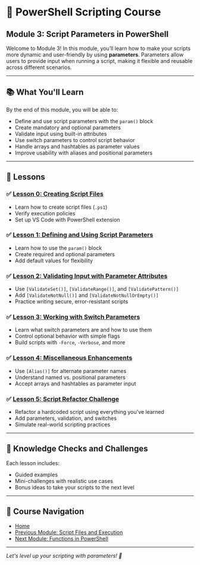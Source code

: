 # 🧩 PowerShell Scripting Course  
## Module 3: Script Parameters in PowerShell

Welcome to Module 3! In this module, you’ll learn how to make your scripts more dynamic and user-friendly by using **parameters**. Parameters allow users to provide input when running a script, making it flexible and reusable across different scenarios.

---

## 📚 What You'll Learn

By the end of this module, you will be able to:

- Define and use script parameters with the `param()` block
- Create mandatory and optional parameters
- Validate input using built-in attributes
- Use switch parameters to control script behavior
- Handle arrays and hashtables as parameter values
- Improve usability with aliases and positional parameters

---

## 📖 Lessons

### ✅ [Lesson 0: Creating Script Files](0.Creating_Script_Files.md)

- Learn how to create script files (```.ps1```)
- Verify execution policies
- Set up VS Code with PowerShell extension

### ✅ [Lesson 1: Defining and Using Script Parameters](1.Defining_Parameters.ipynb)

- Learn how to use the `param()` block
- Create required and optional parameters
- Add default values for flexibility

### ✅ [Lesson 2: Validating Input with Parameter Attributes](2.Validation.ipynb)

- Use `[ValidateSet()]`, `[ValidateRange()]`, and `[ValidatePattern()]`
- Add `[ValidateNotNull()]` and `[ValidateNotNullOrEmpty()]`
- Practice writing secure, error-resistant scripts

### ✅ [Lesson 3: Working with Switch Parameters](3.Switch_Parameters.ipynb)

- Learn what switch parameters are and how to use them
- Control optional behavior with simple flags
- Build scripts with `-Force`, `-Verbose`, and more

### ✅ [Lesson 4: Miscellaneous Enhancements](4.Parameter_Miscellaneous.ipynb)

- Use `[Alias()]` for alternate parameter names
- Understand named vs. positional parameters
- Accept arrays and hashtables as parameter input

### ✅ [Lesson 5: Script Refactor Challenge](5.Challenge_Parameters.ipynb)

- Refactor a hardcoded script using everything you've learned
- Add parameters, validation, and switches
- Simulate real-world scripting practices

---

## 🧠 Knowledge Checks and Challenges

Each lesson includes:

- Guided examples
- Mini-challenges with realistic use cases
- Bonus ideas to take your scripts to the next level

---

## 📂 Course Navigation

- [Home](.../README.md)
- [Previous Module: Script Files and Execution](../2_Control_Flow/README.md)
- [Next Module: Functions in PowerShell](../4_Functions/README.md)

---

*Let's level up your scripting with parameters! 🚀*
